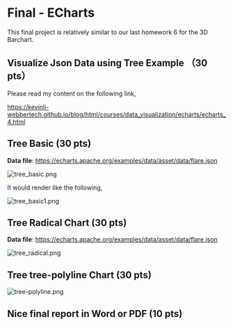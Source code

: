 # Final - ECharts

This final project is relatively similar to our last homework 6 for the 3D Barchart.

## Visualize Json Data using Tree Example  （30 pts）

Please read my content on the following link,

https://kevinli-webbertech.github.io/blog/html/courses/data_visualization/echarts/echarts_4.html

## Tree Basic (30 pts)

**Data file**: https://echarts.apache.org/examples/data/asset/data/flare.json

![tree_basic.png](tree_basic.png)

It would render like the following,

![tree_basic1.png](tree_basic1.png)

## Tree Radical Chart (30 pts)

**Data file**: https://echarts.apache.org/examples/data/asset/data/flare.json

![tree_radical.png](tree_radical.png)

## Tree tree-polyline Chart (30 pts)

![tree-polyline.png](tree-polyline.png)

## Nice final report in Word or PDF (10 pts)


